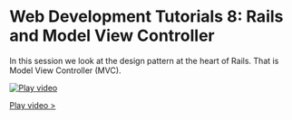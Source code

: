 # Web Development Tutorials 8: Rails and Model View Controller

In this session we look at the design pattern at the heart of Rails. That is Model View Controller (MVC).

[![Play video](https://img.youtube.com/vi/U3y5cAruQjY/0.jpg)](https://www.youtube.com/watch?v=U3y5cAruQjY&list=PL6x8Umfac_e7oqrJOa277dW0-Fv9-fcZy&index=9)

[Play video >](https://www.youtube.com/watch?v=U3y5cAruQjY&list=PL6x8Umfac_e7oqrJOa277dW0-Fv9-fcZy&index=9)


